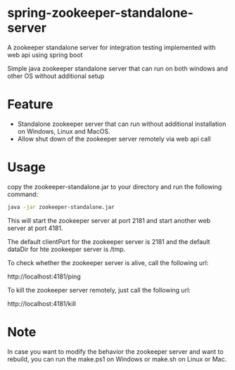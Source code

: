 # spring-zookeeper-standalone-server

A zookeeper standalone server for integration testing implemented with web api using spring boot

Simple java zookeeper standalone server that can run on both windows and other OS without additional setup

# Feature

* Standalone zookeeper server that can run without additional installation on Windows, Linux and MacOS.
* Allow shut down of the zookeeper server remotely via web api call

# Usage
copy the zookeeper-standalone.jar to your directory and run the following command:

```bash
java -jar zookeeper-standalone.jar
```

This will start the zookeeper server at port 2181 and start another web server at port 4181.

The default clientPort for the zookeeper server is 2181 and the default dataDir for hte zookeeper server is /tmp.

To check whether the zookeeper server is alive, call the following url:

http://localhost:4181/ping

To kill the zookeeper server remotely, just call the following url:

http://localhost:4181/kill

# Note
In case you want to modify the behavior the zookeeper server and want to rebuild, you can run the make.ps1 on Windows
or make.sh on Linux or Mac.

